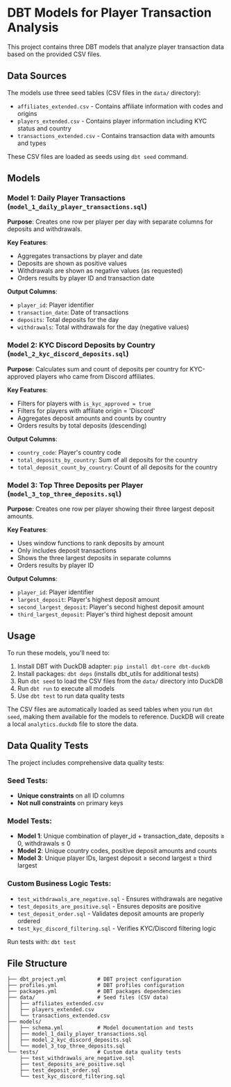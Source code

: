 # DBT Models for Player Transaction Analysis

This project contains three DBT models that analyze player transaction data based on the provided CSV files.

## Data Sources

The models use three seed tables (CSV files in the `data/` directory):
- `affiliates_extended.csv` - Contains affiliate information with codes and origins
- `players_extended.csv` - Contains player information including KYC status and country
- `transactions_extended.csv` - Contains transaction data with amounts and types

These CSV files are loaded as seeds using `dbt seed` command.

## Models

### Model 1: Daily Player Transactions (`model_1_daily_player_transactions.sql`)
**Purpose**: Creates one row per player per day with separate columns for deposits and withdrawals.

**Key Features**:
- Aggregates transactions by player and date
- Deposits are shown as positive values
- Withdrawals are shown as negative values (as requested)
- Orders results by player ID and transaction date

**Output Columns**:
- `player_id`: Player identifier
- `transaction_date`: Date of transactions
- `deposits`: Total deposits for the day
- `withdrawals`: Total withdrawals for the day (negative values)

### Model 2: KYC Discord Deposits by Country (`model_2_kyc_discord_deposits.sql`)
**Purpose**: Calculates sum and count of deposits per country for KYC-approved players who came from Discord affiliates.

**Key Features**:
- Filters for players with `is_kyc_approved = true`
- Filters for players with affiliate origin = 'Discord'
- Aggregates deposit amounts and counts by country
- Orders results by total deposits (descending)

**Output Columns**:
- `country_code`: Player's country code
- `total_deposits_by_country`: Sum of all deposits for the country
- `total_deposit_count_by_country`: Count of all deposits for the country

### Model 3: Top Three Deposits per Player (`model_3_top_three_deposits.sql`)
**Purpose**: Creates one row per player showing their three largest deposit amounts.

**Key Features**:
- Uses window functions to rank deposits by amount
- Only includes deposit transactions
- Shows the three largest deposits in separate columns
- Orders results by player ID

**Output Columns**:
- `player_id`: Player identifier
- `largest_deposit`: Player's highest deposit amount
- `second_largest_deposit`: Player's second highest deposit amount
- `third_largest_deposit`: Player's third highest deposit amount

## Usage

To run these models, you'll need to:

1. Install DBT with DuckDB adapter: `pip install dbt-core dbt-duckdb`
2. Install packages: `dbt deps` (installs dbt_utils for additional tests)
3. Run `dbt seed` to load the CSV files from the `data/` directory into DuckDB
4. Run `dbt run` to execute all models
5. Use `dbt test` to run data quality tests

The CSV files are automatically loaded as seed tables when you run `dbt seed`, making them available for the models to reference. DuckDB will create a local `analytics.duckdb` file to store the data.

## Data Quality Tests

The project includes comprehensive data quality tests:

### **Seed Tests:**
- **Unique constraints** on all ID columns
- **Not null constraints** on primary keys

### **Model Tests:**
- **Model 1**: Unique combination of player_id + transaction_date, deposits ≥ 0, withdrawals ≤ 0
- **Model 2**: Unique country codes, positive deposit amounts and counts
- **Model 3**: Unique player IDs, largest deposit ≥ second largest ≥ third largest

### **Custom Business Logic Tests:**
- `test_withdrawals_are_negative.sql` - Ensures withdrawals are negative
- `test_deposits_are_positive.sql` - Ensures deposits are positive  
- `test_deposit_order.sql` - Validates deposit amounts are properly ordered
- `test_kyc_discord_filtering.sql` - Verifies KYC/Discord filtering logic

Run tests with: `dbt test`

## File Structure

```
├── dbt_project.yml          # DBT project configuration
├── profiles.yml             # DBT profiles configuration
├── packages.yml             # DBT packages dependencies
├── data/                    # Seed files (CSV data)
│   ├── affiliates_extended.csv
│   ├── players_extended.csv
│   └── transactions_extended.csv
├── models/
│   ├── schema.yml           # Model documentation and tests
│   ├── model_1_daily_player_transactions.sql
│   ├── model_2_kyc_discord_deposits.sql
│   └── model_3_top_three_deposits.sql
└── tests/                   # Custom data quality tests
    ├── test_withdrawals_are_negative.sql
    ├── test_deposits_are_positive.sql
    ├── test_deposit_order.sql
    └── test_kyc_discord_filtering.sql
```
